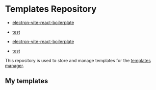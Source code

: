 # Templates Repository

- [electron-vite-react-boilerplate](git@github.com:Donovan-Ye/electron-vite-react-boilerplate.git)
- [test](a)

- [electron-vite-react-boilerplate](git@github.com:Donovan-Ye/electron-vite-react-boilerplate.git)



- [test](git@github:hi)

This repository is used to store and manage templates for the [templates manager](https://github.com/Donovan-Ye/template-manager).

## My templates

<!-- tm-list-start -->

<!-- tm-list-end -->
